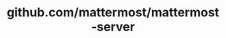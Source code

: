 ---
layout: post
title: github.com/mattermost/mattermost-server
categories: link
tags: [انگلیسی, گیت‌هاب, برنامه‌نویسی]
---